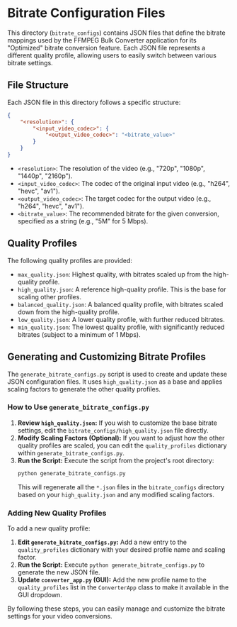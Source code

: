 # Bitrate Configuration Files

This directory (`bitrate_configs`) contains JSON files that define the bitrate mappings used by the FFMPEG Bulk Converter application for its "Optimized" bitrate conversion feature. Each JSON file represents a different quality profile, allowing users to easily switch between various bitrate settings.

## File Structure

Each JSON file in this directory follows a specific structure:

```json
{
    "<resolution>": {
        "<input_video_codec>": {
            "<output_video_codec>": "<bitrate_value>"
        }
    }
}
```

*   `<resolution>`: The resolution of the video (e.g., "720p", "1080p", "1440p", "2160p").
*   `<input_video_codec>`: The codec of the original input video (e.g., "h264", "hevc", "av1").
*   `<output_video_codec>`: The target codec for the output video (e.g., "h264", "hevc", "av1").
*   `<bitrate_value>`: The recommended bitrate for the given conversion, specified as a string (e.g., "5M" for 5 Mbps).

## Quality Profiles

The following quality profiles are provided:

*   `max_quality.json`: Highest quality, with bitrates scaled up from the high-quality profile.
*   `high_quality.json`: A reference high-quality profile. This is the base for scaling other profiles.
*   `balanced_quality.json`: A balanced quality profile, with bitrates scaled down from the high-quality profile.
*   `low_quality.json`: A lower quality profile, with further reduced bitrates.
*   `min_quality.json`: The lowest quality profile, with significantly reduced bitrates (subject to a minimum of 1 Mbps).

## Generating and Customizing Bitrate Profiles

The `generate_bitrate_configs.py` script is used to create and update these JSON configuration files. It uses `high_quality.json` as a base and applies scaling factors to generate the other quality profiles.

### How to Use `generate_bitrate_configs.py`

1.  **Review `high_quality.json`:** If you wish to customize the base bitrate settings, edit the `bitrate_configs/high_quality.json` file directly.
2.  **Modify Scaling Factors (Optional):** If you want to adjust how the other quality profiles are scaled, you can edit the `quality_profiles` dictionary within `generate_bitrate_configs.py`.
3.  **Run the Script:** Execute the script from the project's root directory:
    ```bash
    python generate_bitrate_configs.py
    ```
    This will regenerate all the `*.json` files in the `bitrate_configs` directory based on your `high_quality.json` and any modified scaling factors.

### Adding New Quality Profiles

To add a new quality profile:

1.  **Edit `generate_bitrate_configs.py`:** Add a new entry to the `quality_profiles` dictionary with your desired profile name and scaling factor.
2.  **Run the Script:** Execute `python generate_bitrate_configs.py` to generate the new JSON file.
3.  **Update `converter_app.py` (GUI):** Add the new profile name to the `quality_profiles` list in the `ConverterApp` class to make it available in the GUI dropdown.

By following these steps, you can easily manage and customize the bitrate settings for your video conversions.